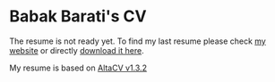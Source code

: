 # Babak Barati's CV
The resume is not ready yet. To find my last resume please check [my website](https://bbarati.ir) or directly [download it here](https://bbarati.ir/Babak_Barati_CV_2020-08-17.pdf).

My resume is based on [AltaCV v1.3.2](https://github.com/liantze/AltaCV)
